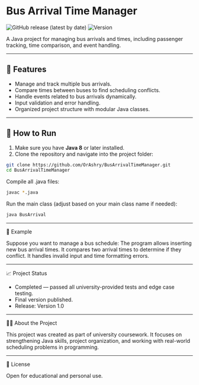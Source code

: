 # Bus Arrival Time Manager
![GitHub release (latest by date)](https://img.shields.io/github/v/release/OrAshry/BusArrivalTimeManager)
![Version](https://img.shields.io/badge/version-v1.1-blue)

A Java project for managing bus arrivals and times, including passenger tracking, time comparison, and event handling.

---

## 📂 Features

- Manage and track multiple bus arrivals.
- Compare times between buses to find scheduling conflicts.
- Handle events related to bus arrivals dynamically.
- Input validation and error handling.
- Organized project structure with modular Java classes.

---

## 🚀 How to Run

1. Make sure you have **Java 8** or later installed.
2. Clone the repository and navigate into the project folder:

```bash
git clone https://github.com/OrAshry/BusArrivalTimeManager.git
cd BusArrivalTimeManager
```

Compile all .java files:
```bash
javac *.java
```
Run the main class (adjust based on your main class name if needed):
```bash
java BusArrival
```
---

📄 Example

Suppose you want to manage a bus schedule:
The program allows inserting new bus arrival times.
It compares two arrival times to determine if they conflict.
It handles invalid input and time formatting errors.

---

📈 Project Status

- Completed — passed all university-provided tests and edge case testing.
- Final version published.
- Release: Version 1.0

---

🙋‍♂️ About the Project

This project was created as part of university coursework.
It focuses on strengthening Java skills, project organization, and working with real-world scheduling problems in programming.

---

📜 License

Open for educational and personal use.
